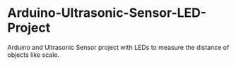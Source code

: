 # Arduino-Ultrasonic-Sensor-LED-Project
Arduino and Ultrasonic Sensor project with LEDs to measure the distance of objects like scale.
